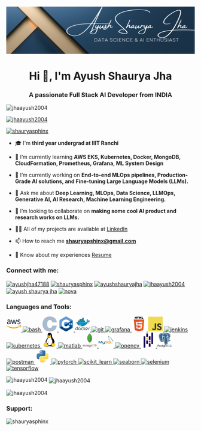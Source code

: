 ![logo](https://github.com/jhaayush2004/jhaayush2004/blob/main/Navy%20Blue%20Geometric%20Technology%20LinkedIn%20Banner.png)
<h1 align="center">Hi 👋, I'm Ayush Shaurya Jha</h1>
<h3 align="center">A passionate Full Stack AI Developer from INDIA</h3>

<p align="left"> <img src="https://komarev.com/ghpvc/?username=jhaayush2004&label=Profile%20views&color=0e75b6&style=flat" alt="jhaayush2004" /> </p>

<p align="left"> <a href="https://github.com/ryo-ma/github-profile-trophy"><img src="https://github-profile-trophy.vercel.app/?username=jhaayush2004" alt="jhaayush2004" /></a> </p>

<p align="left"> <a href="https://linkedin.com/in/shauryasphinx" target="blank"><img src="https://img.shields.io/twitter/follow/shauryasphinx?logo=twitter&style=for-the-badge" alt="shauryasphinx" /></a> </p>

- 🎓 I'm **third year undergrad at IIIT Ranchi**

- 🌱 I’m currently learning **AWS EKS, Kubernetes, Docker, MongoDB, CloudFormation, Prometheus, Grafana, ML System Design**

- 🔭 I’m currently working on **End-to-end MLOps pipelines, Production-Grade AI solutions, and Fine-tuning Large Language Models (LLMs).**
  
-  💬 Ask me about **Deep Learning, MLOps, Data Science, LLMOps, Generative AI, AI Research, Machine Learning Engineering.**

- 👯 I’m looking to collaborate on **making some cool AI product and research works on LLMs.**

- 👨‍💻 All of my projects are available at [LinkedIn](https://www.linkedin.com/in/shauryasphinx/)

- 📫 How to reach me **shauryapshinx@gmail.com**

- 📄 Know about my experiences [Resume](https://drive.google.com/file/d/1ViAMRAbeBq0EJgCYiXta788VxqjW5dYJ/view)

<h3 align="left">Connect with me:</h3>
<p align="left">
<a href="https://twitter.com/ayushjha47188" target="blank"><img align="center" src="https://raw.githubusercontent.com/rahuldkjain/github-profile-readme-generator/master/src/images/icons/Social/twitter.svg" alt="ayushjha47188" height="30" width="40" /></a>
<a href="https://linkedin.com/in/shauryasphinx" target="blank"><img align="center" src="https://raw.githubusercontent.com/rahuldkjain/github-profile-readme-generator/master/src/images/icons/Social/linked-in-alt.svg" alt="shauryasphinx" height="30" width="40" /></a>
<a href="https://kaggle.com/ayushshauryajha" target="blank"><img align="center" src="https://raw.githubusercontent.com/rahuldkjain/github-profile-readme-generator/master/src/images/icons/Social/kaggle.svg" alt="ayushshauryajha" height="30" width="40" /></a>
<a href="https://instagram.com/jhaayush2004" target="blank"><img align="center" src="https://raw.githubusercontent.com/rahuldkjain/github-profile-readme-generator/master/src/images/icons/Social/instagram.svg" alt="jhaayush2004" height="30" width="40" /></a>
<a href="https://www.youtube.com/c/ayush shaurya jha" target="blank"><img align="center" src="https://raw.githubusercontent.com/rahuldkjain/github-profile-readme-generator/master/src/images/icons/Social/youtube.svg" alt="ayush shaurya jha" height="30" width="40" /></a>
<a href="https://www.leetcode.com/nova" target="blank"><img align="center" src="https://raw.githubusercontent.com/rahuldkjain/github-profile-readme-generator/master/src/images/icons/Social/leet-code.svg" alt="nova" height="30" width="40" /></a>
</p>

<h3 align="left">Languages and Tools:</h3>
<p align="left"> <a href="https://aws.amazon.com" target="_blank" rel="noreferrer"> <img src="https://raw.githubusercontent.com/devicons/devicon/master/icons/amazonwebservices/amazonwebservices-original-wordmark.svg" alt="aws" width="40" height="40"/> </a> <a href="https://www.gnu.org/software/bash/" target="_blank" rel="noreferrer"> <img src="https://www.vectorlogo.zone/logos/gnu_bash/gnu_bash-icon.svg" alt="bash" width="40" height="40"/> </a> <a href="https://www.cprogramming.com/" target="_blank" rel="noreferrer"> <img src="https://raw.githubusercontent.com/devicons/devicon/master/icons/c/c-original.svg" alt="c" width="40" height="40"/> </a> <a href="https://www.w3schools.com/cpp/" target="_blank" rel="noreferrer"> <img src="https://raw.githubusercontent.com/devicons/devicon/master/icons/cplusplus/cplusplus-original.svg" alt="cplusplus" width="40" height="40"/> </a> <a href="https://www.docker.com/" target="_blank" rel="noreferrer"> <img src="https://raw.githubusercontent.com/devicons/devicon/master/icons/docker/docker-original-wordmark.svg" alt="docker" width="40" height="40"/> </a> <a href="https://git-scm.com/" target="_blank" rel="noreferrer"> <img src="https://www.vectorlogo.zone/logos/git-scm/git-scm-icon.svg" alt="git" width="40" height="40"/> </a> <a href="https://grafana.com" target="_blank" rel="noreferrer"> <img src="https://www.vectorlogo.zone/logos/grafana/grafana-icon.svg" alt="grafana" width="40" height="40"/> </a> <a href="https://www.w3.org/html/" target="_blank" rel="noreferrer"> <img src="https://raw.githubusercontent.com/devicons/devicon/master/icons/html5/html5-original-wordmark.svg" alt="html5" width="40" height="40"/> </a> <a href="https://developer.mozilla.org/en-US/docs/Web/JavaScript" target="_blank" rel="noreferrer"> <img src="https://raw.githubusercontent.com/devicons/devicon/master/icons/javascript/javascript-original.svg" alt="javascript" width="40" height="40"/> </a> <a href="https://www.jenkins.io" target="_blank" rel="noreferrer"> <img src="https://www.vectorlogo.zone/logos/jenkins/jenkins-icon.svg" alt="jenkins" width="40" height="40"/> </a> <a href="https://kubernetes.io" target="_blank" rel="noreferrer"> <img src="https://www.vectorlogo.zone/logos/kubernetes/kubernetes-icon.svg" alt="kubernetes" width="40" height="40"/> </a> <a href="https://www.linux.org/" target="_blank" rel="noreferrer"> <img src="https://raw.githubusercontent.com/devicons/devicon/master/icons/linux/linux-original.svg" alt="linux" width="40" height="40"/> </a> <a href="https://www.mathworks.com/" target="_blank" rel="noreferrer"> <img src="https://upload.wikimedia.org/wikipedia/commons/2/21/Matlab_Logo.png" alt="matlab" width="40" height="40"/> </a> <a href="https://www.mongodb.com/" target="_blank" rel="noreferrer"> <img src="https://raw.githubusercontent.com/devicons/devicon/master/icons/mongodb/mongodb-original-wordmark.svg" alt="mongodb" width="40" height="40"/> </a> <a href="https://www.mysql.com/" target="_blank" rel="noreferrer"> <img src="https://raw.githubusercontent.com/devicons/devicon/master/icons/mysql/mysql-original-wordmark.svg" alt="mysql" width="40" height="40"/> </a> <a href="https://opencv.org/" target="_blank" rel="noreferrer"> <img src="https://www.vectorlogo.zone/logos/opencv/opencv-icon.svg" alt="opencv" width="40" height="40"/> </a> <a href="https://pandas.pydata.org/" target="_blank" rel="noreferrer"> <img src="https://raw.githubusercontent.com/devicons/devicon/2ae2a900d2f041da66e950e4d48052658d850630/icons/pandas/pandas-original.svg" alt="pandas" width="40" height="40"/> </a> <a href="https://www.postgresql.org" target="_blank" rel="noreferrer"> <img src="https://raw.githubusercontent.com/devicons/devicon/master/icons/postgresql/postgresql-original-wordmark.svg" alt="postgresql" width="40" height="40"/> </a> <a href="https://postman.com" target="_blank" rel="noreferrer"> <img src="https://www.vectorlogo.zone/logos/getpostman/getpostman-icon.svg" alt="postman" width="40" height="40"/> </a> <a href="https://www.python.org" target="_blank" rel="noreferrer"> <img src="https://raw.githubusercontent.com/devicons/devicon/master/icons/python/python-original.svg" alt="python" width="40" height="40"/> </a> <a href="https://pytorch.org/" target="_blank" rel="noreferrer"> <img src="https://www.vectorlogo.zone/logos/pytorch/pytorch-icon.svg" alt="pytorch" width="40" height="40"/> </a> <a href="https://scikit-learn.org/" target="_blank" rel="noreferrer"> <img src="https://upload.wikimedia.org/wikipedia/commons/0/05/Scikit_learn_logo_small.svg" alt="scikit_learn" width="40" height="40"/> </a> <a href="https://seaborn.pydata.org/" target="_blank" rel="noreferrer"> <img src="https://seaborn.pydata.org/_images/logo-mark-lightbg.svg" alt="seaborn" width="40" height="40"/> </a> <a href="https://www.selenium.dev" target="_blank" rel="noreferrer"> <img src="https://raw.githubusercontent.com/detain/svg-logos/780f25886640cef088af994181646db2f6b1a3f8/svg/selenium-logo.svg" alt="selenium" width="40" height="40"/> </a> <a href="https://www.tensorflow.org" target="_blank" rel="noreferrer"> <img src="https://www.vectorlogo.zone/logos/tensorflow/tensorflow-icon.svg" alt="tensorflow" width="40" height="40"/> </a> </p>


<p><img align="left" src="https://github-readme-stats.vercel.app/api/top-langs?username=jhaayush2004&show_icons=true&locale=en&layout=compact" alt="jhaayush2004" /></p>

<p>&nbsp;<img align="center" src="https://github-readme-stats.vercel.app/api?username=jhaayush2004&show_icons=true&locale=en" alt="jhaayush2004" /></p>

<p><img align="center" src="https://github-readme-streak-stats.herokuapp.com/?user=jhaayush2004&" alt="jhaayush2004" /></p>


<h3 align="left">Support:</h3>
<p><a href="https://www.buymeacoffee.com/shauryasphinx"> <img align="left" src="https://cdn.buymeacoffee.com/buttons/v2/default-yellow.png" height="50" width="210" alt="shauryasphinx" /></a></p><br><br>
